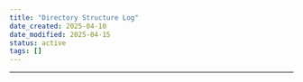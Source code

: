 ```yaml
---
title: "Directory Structure Log"
date_created: 2025-04-10
date_modified: 2025-04-15
status: active
tags: []
---
```


---


